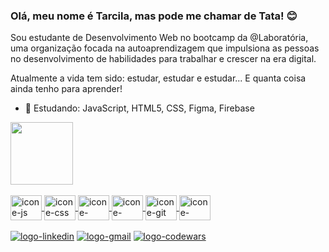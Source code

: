 ### Olá, meu nome é Tarcila, mas pode me chamar de Tata! 😊

Sou estudante de Desenvolvimento Web no bootcamp da @Laboratória, uma organização focada na autoaprendizagem que impulsiona as pessoas no desenvolvimento de habilidades para trabalhar e crescer na era digital. 

Atualmente a vida tem sido: estudar, estudar e estudar... E quanta coisa ainda tenho para aprender!



- 🌱 Estudando: JavaScript, HTML5, CSS, Figma, Firebase 

<div>
<a href="https://www.linkedin.com/in/tarcila-schultz/">
<img height="100em" src="https://github-readme-stats.vercel.app/api?username=TataSchultz&show_icons=true&theme=tokyonight&include_all_commits=true")/>
<!-- <img height="100em" width="40%" src="https://github-readme-stats.vercel.app/api/top-langs/?username=TataSchultz&layout=compact&langs_count=16&theme=tokyonight"/> -->
</div>

<div style="display: inline_block"><br> 
 <img align="center" alt="icone-js" height="40" width="50" src="https://cdn.jsdelivr.net/gh/devicons/devicon/icons/javascript/javascript-original.svg" />
 <img align="center" alt="icone-css" height="40" width="50" src="https://cdn.jsdelivr.net/gh/devicons/devicon/icons/css3/css3-original-wordmark.svg" />
 <img align="center" alt="icone-figma" height="40" width="50"src="https://cdn.jsdelivr.net/gh/devicons/devicon/icons/figma/figma-original.svg" />
 <img align="center" alt="icone-firebase" height="40" width="50"src="https://cdn.jsdelivr.net/gh/devicons/devicon/icons/firebase/firebase-plain-wordmark.svg" />
 <img align="center" alt="icone-git" height="40" width="50"src="https://cdn.jsdelivr.net/gh/devicons/devicon/icons/git/git-original-wordmark.svg" />
 <img align="center" alt="icone-github" height="40" width="50"src="https://cdn.jsdelivr.net/gh/devicons/devicon/icons/github/github-original-wordmark.svg" /><br>        
</div>

<div><br>  
 <a href= "https://www.linkedin.com/in/tarcila-schultz/" target="_blank"><img alt="logo-linkedin" src="https://img.shields.io/badge/LinkedIn-0077B5?style=for-the-badge&logo=linkedin&logoColor=white"></a>
 <a href= "mailto:tarcila.schultz@gmail.com" target="_blank"><img alt="logo-gmail" src="https://img.shields.io/badge/Gmail-D14836?style=for-the-badge&logo=gmail&logoColor=white" target="_blank"></a>
<a href= "https://www.codewars.com/users/TataSchultz" target="_blank"><img alt="logo-codewars" src="https://img.shields.io/badge/Codewars-B1361E?style=for-the-badge&logo=Codewars&logoColor=white" target="_blank"></a>
 



